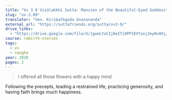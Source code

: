 ```yaml
---
title: "Vv 3.9 Visālakkhī Sutta: Mansion of the Beautiful-Eyed Goddess"
slug: "vv.3.09"
translator: "Ven. Kiribathgoda Gnanananda"
external_url: "https://suttafriends.org/sutta/vv3-9/"
drive_links:
  - "https://drive.google.com/file/d/1gweLYaCIj0eITi9PP1EVTanj3nyHv0Xj/view?usp=drivesdk"
course: rebirth-stories
tags:
  - vv
  - sangha
year: 2020
pages: 2
---
```


> I offered all those flowers with a happy mind

Following the precepts, leading a restrained life, practicing generosity, and having faith brings much happiness.

